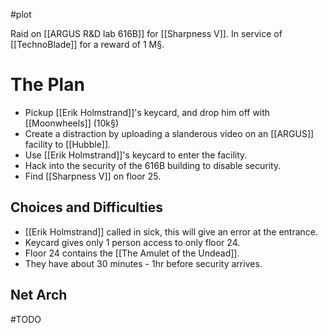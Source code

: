 #plot

Raid on [[ARGUS R&D lab 616B]] for [[Sharpness V]]. In service of [[TechnoBlade]] for a reward of 1 M§.

# The Plan
- Pickup [[Erik Holmstrand]]'s keycard, and drop him off with [[Moonwheels]] (10k§)
- Create a distraction by uploading a slanderous video on an [[ARGUS]] facility to [[Hubble]].
- Use  [[Erik Holmstrand]]'s keycard to enter the facility.
- Hack into the security of the 616B building to disable security.
- Find [[Sharpness V]] on floor 25.

## Choices and Difficulties
- [[Erik Holmstrand]] called in sick, this will give an error at the entrance.
- Keycard gives only 1 person access to only floor 24.
- Floor 24 contains the [[The Amulet of the Undead]].
- They have about 30 minutes - 1hr before security arrives.

## Net Arch
#TODO 